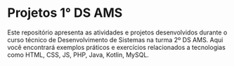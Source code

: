 # Projetos 1° DS AMS
Este repositório apresenta as atividades e projetos desenvolvidos durante o curso técnico de Desenvolvimento de Sistemas na turma 2º DS AMS. Aqui você encontrará exemplos práticos e exercícios relacionados a tecnologias como HTML, CSS, JS, PHP, Java, Kotlin, MySQL.
